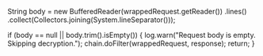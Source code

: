 String body = new BufferedReader(wrappedRequest.getReader())
                .lines()
                .collect(Collectors.joining(System.lineSeparator()));

if (body == null || body.trim().isEmpty()) {
    log.warn("Request body is empty. Skipping decryption.");
    chain.doFilter(wrappedRequest, response);
    return;
}